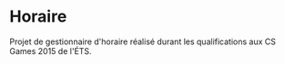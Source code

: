 # Horaire

Projet de gestionnaire d'horaire réalisé durant les qualifications aux CS Games 2015 de l'ÉTS.
